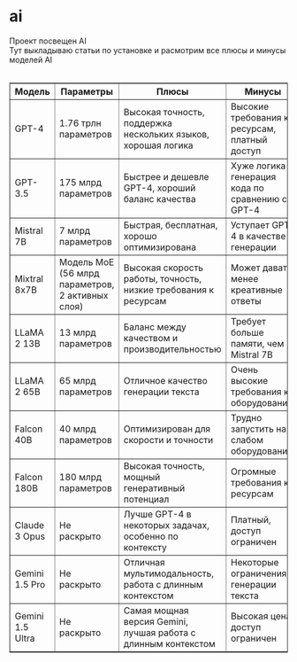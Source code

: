 # ai </br>
Проект посвещен AI </br>
Тут выкладываю статьи по установке и расмотрим все плюсы и минусы моделей AI</br></br>


<table border="1">
    <tr>
        <th>Модель</th>
        <th>Параметры</th>
        <th>Плюсы</th>
        <th>Минусы</th>
    </tr>
    <tr>
        <td>GPT-4</td>
        <td>1.76 трлн параметров</td>
        <td>Высокая точность, поддержка нескольких языков, хорошая логика</td>
        <td>Высокие требования к ресурсам, платный доступ</td>
    </tr>
    <tr>
        <td>GPT-3.5</td>
        <td>175 млрд параметров</td>
        <td>Быстрее и дешевле GPT-4, хороший баланс качества</td>
        <td>Хуже логика и генерация кода по сравнению с GPT-4</td>
    </tr>
    <tr>
        <td>Mistral 7B</td>
        <td>7 млрд параметров</td>
        <td>Быстрая, бесплатная, хорошо оптимизирована</td>
        <td>Уступает GPT-4 в качестве генерации</td>
    </tr>
    <tr>
        <td>Mixtral 8x7B</td>
        <td>Модель MoE (56 млрд параметров, 2 активных слоя)</td>
        <td>Высокая скорость работы, точность, низкие требования к ресурсам</td>
        <td>Может давать менее креативные ответы</td>
    </tr>
    <tr>
        <td>LLaMA 2 13B</td>
        <td>13 млрд параметров</td>
        <td>Баланс между качеством и производительностью</td>
        <td>Требует больше памяти, чем Mistral 7B</td>
    </tr>
    <tr>
        <td>LLaMA 2 65B</td>
        <td>65 млрд параметров</td>
        <td>Отличное качество генерации текста</td>
        <td>Очень высокие требования к оборудованию</td>
    </tr>
    <tr>
        <td>Falcon 40B</td>
        <td>40 млрд параметров</td>
        <td>Оптимизирован для скорости и точности</td>
        <td>Трудно запустить на слабом оборудовании</td>
    </tr>
    <tr>
        <td>Falcon 180B</td>
        <td>180 млрд параметров</td>
        <td>Высокая точность, мощный генеративный потенциал</td>
        <td>Огромные требования к ресурсам</td>
    </tr>
    <tr>
        <td>Claude 3 Opus</td>
        <td>Не раскрыто</td>
        <td>Лучше GPT-4 в некоторых задачах, особенно по контексту</td>
        <td>Платный, доступ ограничен</td>
    </tr>
    <tr>
        <td>Gemini 1.5 Pro</td>
        <td>Не раскрыто</td>
        <td>Отличная мультимодальность, работа с длинным контекстом</td>
        <td>Некоторые ограничения в генерации текста</td>
    </tr>
    <tr>
        <td>Gemini 1.5 Ultra</td>
        <td>Не раскрыто</td>
        <td>Самая мощная версия Gemini, лучшая работа с длинным контекстом</td>
        <td>Высокая цена, доступ ограничен</td>
    </tr>
</table>
